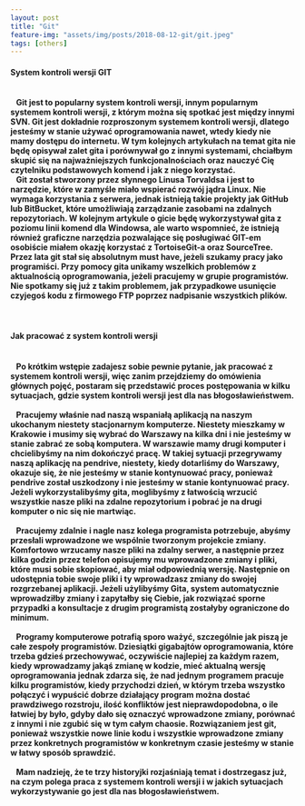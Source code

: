 ```yaml
---
layout: post
title: "Git"
feature-img: "assets/img/posts/2018-08-12-git/git.jpeg"
tags: [others]
---
```


<h4 class="text-success">System kontroli wersji GIT<h4>
<br>
<font class="base-font-size">
&nbsp;&nbsp;&nbsp;Git jest to popularny system kontroli wersji, innym popularnym systemem kontroli wersji, z którym można się spotkać jest między innymi SVN. Git jest dokładnie rozproszonym systemem kontroli wersji, dlatego jesteśmy w stanie używać oprogramowania nawet, wtedy kiedy nie mamy dostępu do internetu. W tym kolejnych artykułach na temat gita nie będę opisywał zalet gita i porównywał go z innymi systemami, chciałbym skupić się na najważniejszych funkcjonalnościach oraz nauczyć Cię czytelniku podstawowych komend i jak z niego korzystać.
</font>

<br>
<font class="base-font-size">
&nbsp;&nbsp;&nbsp;Git został stworzony przez słynnego Linusa Torvaldsa i jest to narzędzie, które w zamyśle miało wspierać rozwój jądra Linux. Nie wymaga korzystania z serwera, jednak istnieją takie projekty jak GitHub lub BitBucket, które umożliwiają zarządzanie zasobami na zdalnych repozytoriach. W kolejnym artykule o gicie będę wykorzystywał gita z poziomu linii komend dla Windowsa, ale warto wspomnieć, że istnieją również graficzne narzędzia pozwalające się posługiwać GIT-em osobiście miałem okazję korzystać z TortoiseGit-a oraz SourceTree. Przez lata git stał się absolutnym must have, jeżeli szukamy pracy jako programiści. Przy pomocy gita unikamy wszelkich problemów z aktualnością oprogramowania, jeżeli pracujemy w grupie programistów. Nie spotkamy się już z takim problemem, jak przypadkowe usunięcie czyjegoś kodu z firmowego FTP poprzez nadpisanie wszystkich plików.
</font>
<br>
<br>
<br>

<h4 class="text-success">Jak pracować z system kontroli wersji<h4>
<br>
<font class="base-font-size">
&nbsp;&nbsp;&nbsp;Po krótkim wstępie zadajesz sobie pewnie pytanie, jak pracować z systemem kontroli wersji, więc zanim przejdziemy do omówienia głównych pojęć, postaram się przedstawić proces postępowania w kilku sytuacjach, gdzie system kontroli wersji jest dla nas błogosławieństwem.
</font>
<br>
<br>
<font class="base-font-size">
&nbsp;&nbsp;&nbsp;Pracujemy właśnie nad naszą wspaniałą aplikacją na naszym ukochanym niestety stacjonarnym komputerze. Niestety mieszkamy w Krakowie i musimy się wybrać do Warszawy na kilka dni i nie jesteśmy w stanie zabrać ze sobą komputera. W warszawie mamy drugi komputer i chcielibyśmy na nim dokończyć pracę. W takiej sytuacji przegrywamy naszą aplikację na pendrive, niestety, kiedy dotarliśmy do Warszawy, okazuje się, że nie jesteśmy w stanie kontynuować pracy, ponieważ pendrive został uszkodzony i nie jesteśmy w stanie kontynuować pracy. Jeżeli wykorzystalibyśmy gita, moglibyśmy z łatwością wrzucić wszystkie nasze pliki na zdalne repozytorium i pobrać je na drugi komputer o nic się nie martwiąc.
</font>
<br>
<br>
<font class="base-font-size">
&nbsp;&nbsp;&nbsp;Pracujemy zdalnie i nagle nasz kolega programista potrzebuje, abyśmy przesłali wprowadzone we wspólnie tworzonym projekcie zmiany. Komfortowo wrzucamy nasze pliki na zdalny serwer, a następnie przez kilka godzin przez telefon opisujemy mu wprowadzone zmiany i pliki, które musi sobie skopiować, aby miał odpowiednią wersję. Następnie on udostępnia tobie swoje pliki i ty wprowadzasz zmiany do swojej rozgrzebanej aplikacji. Jeżeli użylibyśmy Gita, system automatycznie wprowadziłby zmiany i zapytałby się Ciebie, jak rozwiązać sporne przypadki a konsultacje z drugim programistą zostałyby ograniczone do minimum.
</font>
<br>
<br>
<font class="base-font-size">
&nbsp;&nbsp;&nbsp;Programy komputerowe potrafią sporo ważyć, szczególnie jak piszą je całe zespoły programistów. Dziesiątki gigabajtów oprogramowania, które trzeba gdzieś przechowywać, oczywiście najlepiej za każdym razem, kiedy wprowadzamy jakąś zmianę w kodzie, mieć aktualną wersję oprogramowania jednak zdarza się, że nad jednym programem pracuje kilku programistów, kiedy przychodzi dzień, w którym trzeba wszystko połączyć i wypuścić dobrze działający program można dostać prawdziwego rozstroju, ilość konfliktów jest nieprawdopodobna, o ile łatwiej by było, gdyby dało się oznaczyć wprowadzone zmiany, porównać z innymi i nie zgubić się w tym całym chaosie. Rozwiązaniem jest git, ponieważ wszystkie nowe linie kodu i wszystkie wprowadzone zmiany przez konkretnych programistów w konkretnym czasie jesteśmy w stanie w łatwy sposób sprawdzić.
</font>

<br>
<br>
<font class="base-font-size">
&nbsp;&nbsp;&nbsp;Mam nadzieję, że te trzy historyjki rozjaśniają temat i dostrzegasz już, na czym polega praca z systemem kontroli wersji i w jakich sytuacjach wykorzystywanie go jest dla nas błogosławieństwem.
</font>
<br>
<br>
<br>

<font class="base-font-size">
&nbsp;&nbsp;&nbsp;
</font>
<br>
